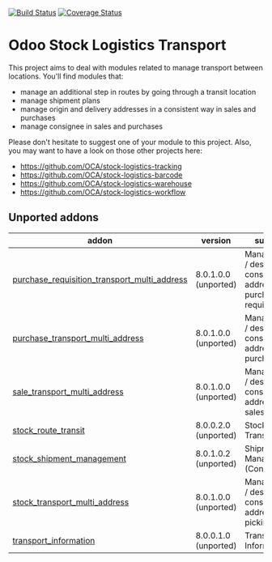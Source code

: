 [![Build Status](https://travis-ci.org/OCA/stock-logistics-transport.svg?branch=10.0)](https://travis-ci.org/OCA/stock-logistics-transport)
[![Coverage Status](https://img.shields.io/coveralls/OCA/stock-logistics-transport.svg)](https://coveralls.io/r/OCA/stock-logistics-transport?branch=10.0)

Odoo Stock Logistics Transport
==============================

This project aims to deal with modules related to manage transport between locations. You'll find modules that:

 - manage an additional step in routes by going through a transit location
 - manage shipment plans
 - manage origin and delivery addresses in a consistent way in sales and purchases
 - manage consignee in sales and purchases

Please don't hesitate to suggest one of your module to this project. Also, you may want to have a look on those other projects here:

 - https://github.com/OCA/stock-logistics-tracking
 - https://github.com/OCA/stock-logistics-barcode
 - https://github.com/OCA/stock-logistics-warehouse
 - https://github.com/OCA/stock-logistics-workflow

[//]: # (addons)
Unported addons
---------------
addon | version | summary
--- | --- | ---
[purchase_requisition_transport_multi_address](purchase_requisition_transport_multi_address/) | 8.0.1.0.0 (unported) | Manage origin / destination / consignee addresses on purchase requisitions
[purchase_transport_multi_address](purchase_transport_multi_address/) | 8.0.1.0.0 (unported) | Manage origin / destination / consignee addresses on purchases
[sale_transport_multi_address](sale_transport_multi_address/) | 8.0.1.0.0 (unported) | Manage origin / destination / consignee addresses on sales
[stock_route_transit](stock_route_transit/) | 8.0.0.2.0 (unported) | Stock Routes Transit
[stock_shipment_management](stock_shipment_management/) | 8.0.1.0.2 (unported) | Shipment Management (Consignment)
[stock_transport_multi_address](stock_transport_multi_address/) | 8.0.1.0.0 (unported) | Manage origin / destination / consignee addresses on pickings
[transport_information](transport_information/) | 8.0.0.1.0 (unported) | Transport Information

[//]: # (end addons)
